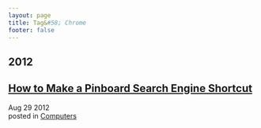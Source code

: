 ```yaml
---
layout: page
title: Tag&#58; Chrome
footer: false
---
```


<div id="blog-archives" class="category">
<h2>2012</h2>

<article>
<h1><a href="/2012/08/29/pinboard-search-engine/index.html">How to Make a Pinboard Search Engine Shortcut</a></h1>
<time datetime="2012-08-29T00:00:00-06:00" pubdate><span class='month'>Aug</span> <span class='day'>29</span> <span class='year'>2012</span></time>
<footer>
<span class="categories">posted in 
<a href='/categories/computers/'>Computers</a></span>
</footer>
</article>
</div>

